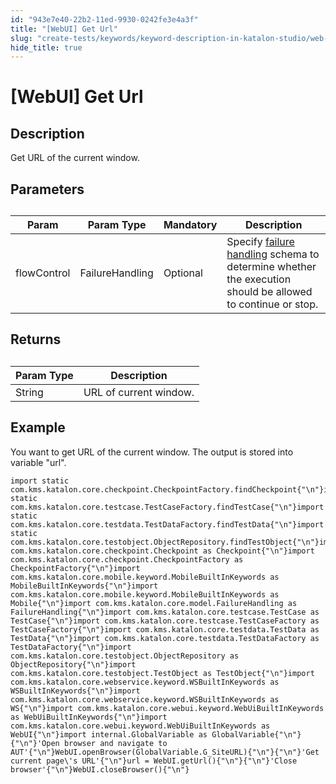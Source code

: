 ```yaml
---
id: "943e7e40-22b2-11ed-9930-0242fe3e4a3f"
title: "[WebUI] Get Url"
slug: "create-tests/keywords/keyword-description-in-katalon-studio/web-ui-keywords/webui-get-url"
hide_title: true
---
```


# <a id="id_0" class="anchor_top_offset"/><a id="ariaid-title1" class="anchor_top_offset"/>[WebUI] Get Url


## <a id="id_0__id_1" class="anchor_top_offset"/>Description  

              
<p xmlns="http://www.w3.org/1999/xhtml" className="p">Get URL of the current window.</p> 
      

## <a id="id_0__id_2" class="anchor_top_offset"/>Parameters  

              
<table xmlns="http://www.w3.org/1999/xhtml" className="table anchor_top_offset" id="id_0__08c6ba9d-ec08-4249-81c2-7403c5dc619b"><caption /><thead className="thead"><tr className><th className="entry anchor_top_offset" id="id_0__08c6ba9d-ec08-4249-81c2-7403c5dc619b__entry__1">Param</th><th className="entry anchor_top_offset" id="id_0__08c6ba9d-ec08-4249-81c2-7403c5dc619b__entry__2">Param Type</th><th className="entry anchor_top_offset" id="id_0__08c6ba9d-ec08-4249-81c2-7403c5dc619b__entry__3">Mandatory</th><th className="entry anchor_top_offset" id="id_0__08c6ba9d-ec08-4249-81c2-7403c5dc619b__entry__4">Description</th></tr></thead><tbody className="tbody"><tr className><td className="entry" headers="id_0__08c6ba9d-ec08-4249-81c2-7403c5dc619b__entry__1 id_0__08c6ba9d-ec08-4249-81c2-7403c5dc619b__entry__2 id_0__08c6ba9d-ec08-4249-81c2-7403c5dc619b__entry__3 id_0__08c6ba9d-ec08-4249-81c2-7403c5dc619b__entry__4 ">flowControl</td><td className="entry" headers="id_0__08c6ba9d-ec08-4249-81c2-7403c5dc619b__entry__1 id_0__08c6ba9d-ec08-4249-81c2-7403c5dc619b__entry__2 id_0__08c6ba9d-ec08-4249-81c2-7403c5dc619b__entry__3 id_0__08c6ba9d-ec08-4249-81c2-7403c5dc619b__entry__4 ">FailureHandling</td><td className="entry" headers="id_0__08c6ba9d-ec08-4249-81c2-7403c5dc619b__entry__1 id_0__08c6ba9d-ec08-4249-81c2-7403c5dc619b__entry__2 id_0__08c6ba9d-ec08-4249-81c2-7403c5dc619b__entry__3 id_0__08c6ba9d-ec08-4249-81c2-7403c5dc619b__entry__4 ">Optional</td><td className="entry" headers="id_0__08c6ba9d-ec08-4249-81c2-7403c5dc619b__entry__1 id_0__08c6ba9d-ec08-4249-81c2-7403c5dc619b__entry__2 id_0__08c6ba9d-ec08-4249-81c2-7403c5dc619b__entry__3 id_0__08c6ba9d-ec08-4249-81c2-7403c5dc619b__entry__4 ">Specify <a className="xref" href="/maintain/configure-failure-handling-settings-in-katalon-studio">failure handling</a> schema to         determine whether the execution should be allowed to continue or         stop.</td></tr></tbody></table> 
      

## <a id="id_0__id_3" class="anchor_top_offset"/>Returns

              
<table xmlns="http://www.w3.org/1999/xhtml" className="table anchor_top_offset" id="id_0__bfdfae35-e073-42bc-bc88-64ff1d53c460"><caption /><thead className="thead"><tr className><th className="entry anchor_top_offset" id="id_0__bfdfae35-e073-42bc-bc88-64ff1d53c460__entry__1">Param Type</th><th className="entry anchor_top_offset" id="id_0__bfdfae35-e073-42bc-bc88-64ff1d53c460__entry__2">Description</th></tr></thead><tbody className="tbody"><tr className><td className="entry" headers="id_0__bfdfae35-e073-42bc-bc88-64ff1d53c460__entry__1 id_0__bfdfae35-e073-42bc-bc88-64ff1d53c460__entry__2 ">String</td><td className="entry" headers="id_0__bfdfae35-e073-42bc-bc88-64ff1d53c460__entry__1 id_0__bfdfae35-e073-42bc-bc88-64ff1d53c460__entry__2 ">URL of current window.</td></tr></tbody></table> 
      

## <a id="id_0__id_4" class="anchor_top_offset"/>Example 

              
<p xmlns="http://www.w3.org/1999/xhtml" className="p">You want to get URL of the current window. The output is stored   into variable "url".</p> 
              
<pre xmlns="http://www.w3.org/1999/xhtml" className="pre codeblock"><code>import static com.kms.katalon.core.checkpoint.CheckpointFactory.findCheckpoint{"\n"}import static com.kms.katalon.core.testcase.TestCaseFactory.findTestCase{"\n"}import static com.kms.katalon.core.testdata.TestDataFactory.findTestData{"\n"}import static com.kms.katalon.core.testobject.ObjectRepository.findTestObject{"\n"}import com.kms.katalon.core.checkpoint.Checkpoint as Checkpoint{"\n"}import com.kms.katalon.core.checkpoint.CheckpointFactory as CheckpointFactory{"\n"}import com.kms.katalon.core.mobile.keyword.MobileBuiltInKeywords as MobileBuiltInKeywords{"\n"}import com.kms.katalon.core.mobile.keyword.MobileBuiltInKeywords as Mobile{"\n"}import com.kms.katalon.core.model.FailureHandling as FailureHandling{"\n"}import com.kms.katalon.core.testcase.TestCase as TestCase{"\n"}import com.kms.katalon.core.testcase.TestCaseFactory as TestCaseFactory{"\n"}import com.kms.katalon.core.testdata.TestData as TestData{"\n"}import com.kms.katalon.core.testdata.TestDataFactory as TestDataFactory{"\n"}import com.kms.katalon.core.testobject.ObjectRepository as ObjectRepository{"\n"}import com.kms.katalon.core.testobject.TestObject as TestObject{"\n"}import com.kms.katalon.core.webservice.keyword.WSBuiltInKeywords as WSBuiltInKeywords{"\n"}import com.kms.katalon.core.webservice.keyword.WSBuiltInKeywords as WS{"\n"}import com.kms.katalon.core.webui.keyword.WebUiBuiltInKeywords as WebUiBuiltInKeywords{"\n"}import com.kms.katalon.core.webui.keyword.WebUiBuiltInKeywords as WebUI{"\n"}import internal.GlobalVariable as GlobalVariable{"\n"}{"\n"}'Open browser and navigate to AUT'{"\n"}WebUI.openBrowser(GlobalVariable.G_SiteURL){"\n"}{"\n"}'Get current page\'s URL'{"\n"}url = WebUI.getUrl(){"\n"}{"\n"}'Close browser'{"\n"}WebUI.closeBrowser(){"\n"}</code></pre> 
            
